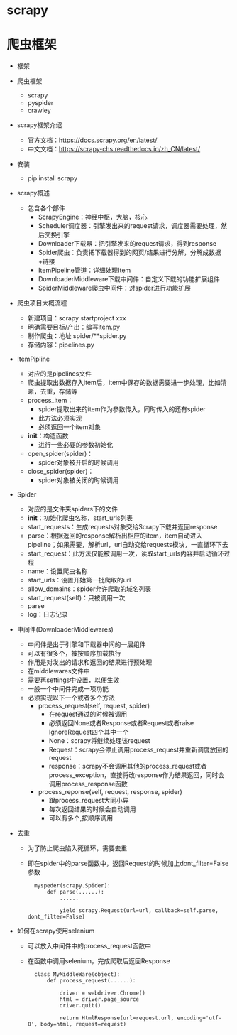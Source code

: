 # scrapy
# 爬虫框架
- 框架
- 爬虫框架
    - scrapy
    - pyspider
    - crawley

- scrapy框架介绍
    - 官方文档：https://docs.scrapy.org/en/latest/
    - 中文文档：https://scrapy-chs.readthedocs.io/zh_CN/latest/

- 安装
    - pip install scrapy
    
- scrapy概述
    - 包含各个部件
        - ScrapyEngine：神经中枢，大脑，核心
        - Scheduler调度器：引擎发出来的request请求，调度器需要处理，然后交换引擎
        - Downloader下载器：把引擎发来的request请求，得到response
        - Spider爬虫：负责把下载器得到的网页/结果进行分解，分解成数据+链接
        - ItemPipeline管道：详细处理Item
        - DownloaderMiddleware下载中间件：自定义下载的功能扩展组件
        - SpiderMiddleware爬虫中间件：对spider进行功能扩展
        
- 爬虫项目大概流程
    - 新建项目：scrapy startproject xxx
    - 明确需要目标/产出：编写item.py
    - 制作爬虫：地址 spider/**spider.py
    - 存储内容：pipelines.py
    
- ItemPipline
    - 对应的是pipelines文件
    - 爬虫提取出数据存入item后，item中保存的数据需要进一步处理，比如清晰，去重，存储等
    - process_item：
        - spider提取出来的item作为参数传入，同时传入的还有spider
        - 此方法必须实现
        - 必须返回一个item对象
    - __init__：构造函数
        - 进行一些必要的参数初始化
    - open_spider(spider)：
        - spider对象被开启的时候调用
    - close_spider(spider)：
        - spider对象被关闭的时候调用
- Spider
    - 对应的是文件夹spiders下的文件
    - __init__：初始化爬虫名称，start_urls列表
    - start_requests：生成requests对象交给Scrapy下载并返回response
    - parse：根据返回的response解析出相应的item，item自动进入pipeline；如果需要，解析url，url自动交给requests模块，一直循环下去
    - start_request：此方法仅能被调用一次，读取start_urls内容并启动循环过程
    - name：设置爬虫名称
    - start_urls：设置开始第一批爬取的url
    - allow_domains：spider允许爬取的域名列表
    - start_request(self)：只被调用一次
    - parse
    - log：日志记录
- 中间件(DownloaderMiddlewares)
    - 中间件是出于引擎和下载器中间的一层组件
    - 可以有很多个，被按顺序加载执行
    - 作用是对发出的请求和返回的结果进行预处理
    - 在middlewares文件中
    - 需要再settings中设置，以便生效
    - 一般一个中间件完成一项功能
    - 必须实现以下一个或者多个方法
        - process_request(self, request, spider)
            - 在request通过的时候被调用
            - 必须返回None或者Response或者Request或者raise IgnoreRequest四个其中一个
            - None：scrapy将继续处理该request
            - Request：scrapy会停止调用process_request并重新调度放回的request
            - response：scrapy不会调用其他的process_request或者process_exception，直接将改response作为结果返回，同时会调用process_response函数
        - process_reponse(self, request, response, spider)
            - 跟process_request大同小异
            - 每次返回结果的时候会自动调用
            - 可以有多个,按顺序调用
        
- 去重
    - 为了防止爬虫陷入死循环，需要去重
    - 即在spider中的parse函数中，返回Request的时候加上dont_filter=False参数
        
            myspeder(scrapy.Spider):
                def parse(......):
                    ......
                    
                    yield scrapy.Request(url=url, callback=self.parse, dont_filter=False)
- 如何在scrapy使用selenium
    - 可以放入中间件中的process_request函数中
    - 在函数中调用selenium，完成爬取后返回Response
        
            class MyMiddleWare(object):
                def process_request(......):
                
                    driver = webdriver.Chrome()
                    html = driver.page_source
                    driver.quit()
                    
                    return HtmlResponse(url=request.url, encoding='utf-8', body=html, request=request)